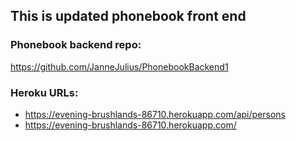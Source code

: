 ## This is updated phonebook front end

### Phonebook backend repo:
https://github.com/JanneJulius/PhonebookBackend1

### Heroku URLs: 
- https://evening-brushlands-86710.herokuapp.com/api/persons
- https://evening-brushlands-86710.herokuapp.com/
